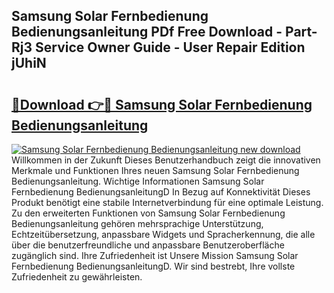 ## Samsung Solar Fernbedienung Bedienungsanleitung PDf Free Download - Part-Rj3 Service Owner Guide - User Repair Edition jUhiN

# <h2><a href="http://df07dqe.blite.top/?on=Samsung+Solar+Fernbedienung+Bedienungsanleitung">🔗Download 👉🔴 Samsung Solar Fernbedienung Bedienungsanleitung</a></h2>

[![Samsung Solar Fernbedienung Bedienungsanleitung new download](https://i.imgur.com/lujVjoI.png)](http://df07dqe.blite.top/?on=Samsung+Solar+Fernbedienung+Bedienungsanleitung)
Willkommen in der Zukunft Dieses Benutzerhandbuch zeigt die innovativen Merkmale und Funktionen Ihres neuen Samsung Solar Fernbedienung Bedienungsanleitung. Wichtige Informationen Samsung Solar Fernbedienung BedienungsanleitungD In Bezug auf Konnektivität Dieses Produkt benötigt eine stabile Internetverbindung für eine optimale Leistung. Zu den erweiterten Funktionen von Samsung Solar Fernbedienung Bedienungsanleitung gehören mehrsprachige Unterstützung, Echtzeitübersetzung, anpassbare Widgets und Spracherkennung, die alle über die benutzerfreundliche und anpassbare Benutzeroberfläche zugänglich sind. Ihre Zufriedenheit ist Unsere Mission Samsung Solar Fernbedienung BedienungsanleitungD. Wir sind bestrebt, Ihre vollste Zufriedenheit zu gewährleisten.
